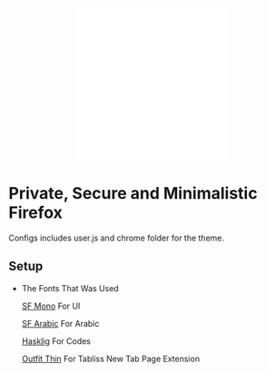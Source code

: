 <p align="center">
  <img src="ASSETS/icon-white.png" alt="POPfox" width="269" height="269">
</p>

# Private, Secure and Minimalistic Firefox

Configs includes user.js and chrome folder for the theme.

## Setup

- The Fonts That Was Used

  [SF Mono](https://devimages-cdn.apple.com/design/resources/download/SF-Mono.dmg) For UI

  [SF Arabic](https://devimages-cdn.apple.com/design/resources/download/SF-Arabic.dmg) For Arabic

  [Hasklig](https://github.com/i-tu/Hasklig/releases/tag/v1.2) For Codes

  [Outfit Thin](https://www.dafontfree.io/download/outfit/) For Tabliss New Tab Page Extension

